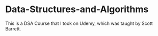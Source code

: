 # Data-Structures-and-Algorithms

This is a DSA Course that I took on Udemy, which was taught by Scott Barrett.
